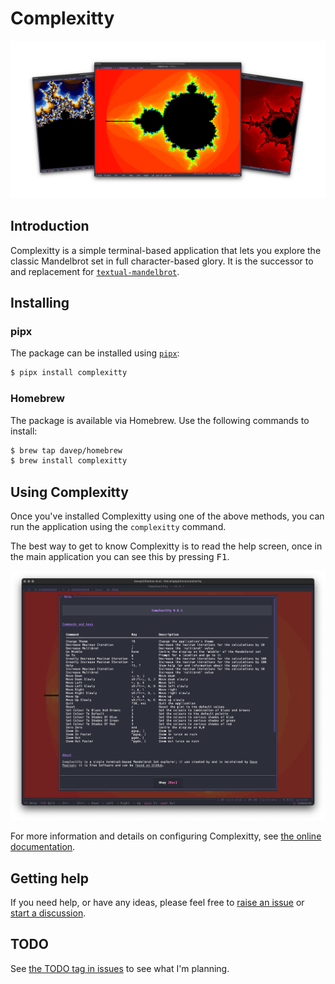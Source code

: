 # Complexitty

[![Complexitty](https://raw.githubusercontent.com/davep/complexitty/refs/heads/main/.images/complexitty-social-banner.png)](https://complexitty.davep.dev/)

## Introduction

Complexitty is a simple terminal-based application that lets you explore the
classic Mandelbrot set in full character-based glory. It is the successor to
and replacement for
[`textual-mandelbrot`](https://github.com/davep/textual-mandelbrot).

## Installing

### pipx

The package can be installed using [`pipx`](https://pypa.github.io/pipx/):

```sh
$ pipx install complexitty
```

### Homebrew

The package is available via Homebrew. Use the following commands to install:

```sh
$ brew tap davep/homebrew
$ brew install complexitty
```

## Using Complexitty

Once you've installed Complexitty using one of the above methods, you can
run the application using the `complexitty` command.

The best way to get to know Complexitty is to read the help screen, once in the
main application you can see this by pressing <kbd>F1</kbd>.

![Complexitty help](https://raw.githubusercontent.com/davep/complexitty/refs/heads/main/.images/complexitty-help.png)

For more information and details on configuring Complexitty, see [the online
documentation](https://complexitty.davep.dev/).

## Getting help

If you need help, or have any ideas, please feel free to [raise an
issue](https://github.com/davep/complexitty/issues) or [start a
discussion](https://github.com/davep/complexitty/discussions).

## TODO

See [the TODO tag in
issues](https://github.com/davep/complexitty/issues?q=is%3Aissue+is%3Aopen+label%3ATODO)
to see what I'm planning.

[//]: # (README.md ends here)
